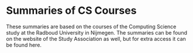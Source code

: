 # Summaries of CS Courses

These summaries are based on the courses of the Computing Science study at the Radboud University in Nijmegen.
The summaries can be found on the website of the Study Association as well, but for extra access it can be found here.

